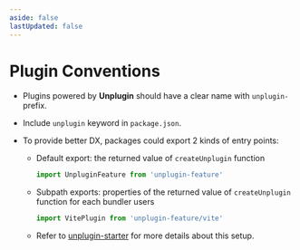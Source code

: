 ```yaml
---
aside: false
lastUpdated: false
---
```


# Plugin Conventions
- Plugins powered by **Unplugin** should have a clear name with `unplugin-` prefix.
- Include `unplugin` keyword in `package.json`.
- To provide better DX, packages could export 2 kinds of entry points:

  - Default export: the returned value of `createUnplugin` function

    ```ts
    import UnpluginFeature from 'unplugin-feature'
    ```

  - Subpath exports: properties of the returned value of `createUnplugin` function for each bundler users

    ```ts
    import VitePlugin from 'unplugin-feature/vite'
    ```

  - Refer to [unplugin-starter](https://github.com/unplugin/unplugin-starter) for more details about this setup.
